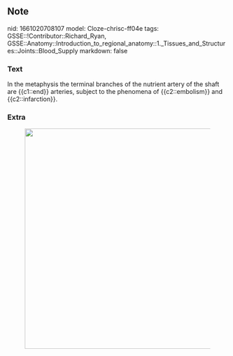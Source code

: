 ## Note
nid: 1661020708107
model: Cloze-chrisc-ff04e
tags: GSSE::!Contributor::Richard_Ryan, GSSE::Anatomy::Introduction_to_regional_anatomy::1._Tissues_and_Structures::Joints::Blood_Supply
markdown: false

### Text
<div class="toggle">
  In the metaphysis the terminal branches of the nutrient artery of
  the shaft are {{c1::end}} arteries, subject to the phenomena of
  {{c2::embolism}} and {{c2::infarction}}.
</div>

### Extra
<figure id="eab98b3b-5a9b-4be0-8808-a5151d51f536" class="image">
  <a href= 
  "Blood%20Supply%20eab98b3b5a9b4be08808a5151d51f536/Untitled.png"><img style="width:503px"
  src="c002d3936899d90a9fa3b260eef1bd1b9b3f0f8c.png"></a>
</figure>
